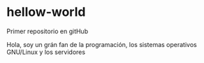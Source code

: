 # hellow-world
Primer repositorio en gitHub

Hola, soy un grán fan de la programación, los sistemas 
operativos GNU/Linux y los servidores
